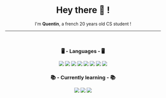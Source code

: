 <h1 align="center">Hey there 👋 !</h1>

<p align="center">I'm <b>Quentin</b>, a french 20 years old CS student !</p>

---

<br>

<h3 align="center">🖥️ - Languages - 🖥️</h3>

<p align="center">
    <img src="https://img.shields.io/badge/Python-14354C?style=for-the-badge&logo=python&logoColor=white"/> 
    <img src="https://img.shields.io/badge/Java-ED8B00?style=for-the-badge&logo=java&logoColor=white"/>
    <img src="https://img.shields.io/badge/HTML5-E34F26?style=for-the-badge&logo=html5&logoColor=white"/> 
    <img src="https://img.shields.io/badge/CSS3-1572B6?style=for-the-badge&logo=css3&logoColor=white"/>
    <img src="https://img.shields.io/badge/Shell_Script-121011?style=for-the-badge&logo=gnu-bash&logoColor=white"/>
    <img src="https://img.shields.io/badge/MySQL-00000F?style=for-the-badge&logo=mysql&logoColor=white"/> 
    <img src="https://img.shields.io/badge/C%23-239120?style=for-the-badge&logo=c-sharp&logoColor=white"/>
    <img src="https://img.shields.io/badge/TypeScript-007ACC?style=for-the-badge&logo=typescript&logoColor=white"/> 
</p>

<h3 align="center">📚 - Currently learning - 📚</h3>

<p align="center">
    <img src="https://img.shields.io/badge/React-20232A?style=for-the-badge&logo=react&logoColor=61DAFB"/> 
    <img src="https://img.shields.io/badge/Flask-000000?style=for-the-badge&logo=flask&logoColor=white"/> 
    <img src="https://img.shields.io/badge/C-00599C?style=for-the-badge&logo=c&logoColor=white"/> 
</p>



